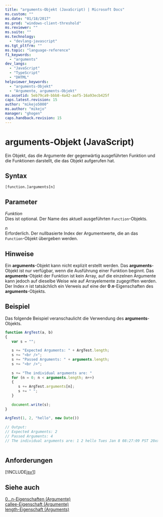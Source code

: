 ```yaml
---
title: "arguments-Objekt (JavaScript) | Microsoft Docs"
ms.custom: ""
ms.date: "01/18/2017"
ms.prod: "windows-client-threshold"
ms.reviewer: ""
ms.suite: ""
ms.technology: 
  - "devlang-javascript"
ms.tgt_pltfrm: ""
ms.topic: "language-reference"
f1_keywords: 
  - "arguments"
dev_langs: 
  - "JavaScript"
  - "TypeScript"
  - "DHTML"
helpviewer_keywords: 
  - "arguments-Objekt"
  - "Argumente, arguments-Objekt"
ms.assetid: 5eb79ca9-bbb8-4a42-aaf5-16a93ecb425f
caps.latest.revision: 15
author: "mikejo5000"
ms.author: "mikejo"
manager: "ghogen"
caps.handback.revision: 15
---
```

# arguments-Objekt (JavaScript)
Ein Objekt, das die Argumente der gegenwärtig ausgeführten Funktion und die Funktionen darstellt, die das Objekt aufgerufen hat.  
  
## Syntax  
  
```  
[function.]arguments[n]  
```  
  
## Parameter  
 *Funktion*  
 Dies ist optional.  Der Name des aktuell ausgeführten `Function`\-Objekts.  
  
 *n*  
 Erforderlich.  Der nullbasierte Index der Argumentwerte, die an das `Function`\-Objekt übergeben werden.  
  
## Hinweise  
 Ein **arguments**\-Objekt kann nicht explizit erstellt werden.  Das **arguments**\-Objekt ist nur verfügbar, wenn die Ausführung einer Funktion beginnt.  Das **arguments**\-Objekt der Funktion ist kein Array, auf die einzelnen Argumente kann jedoch auf dieselbe Weise wie auf Arrayelemente zugegriffen werden.  Der Index *n* ist tatsächlich ein Verweis auf eine der **0** ***n***\-Eigenschaften des **arguments**\-Objekts.  
  
## Beispiel  
 Das folgende Beispiel veranschaulicht die Verwendung des **arguments**\-Objekts.  
  
```javascript  
function ArgTest(a, b)  
{  
   var s = "";  
  
   s += "Expected Arguments: " + ArgTest.length;  
   s += "<br />";  
   s += "Passed Arguments: " + arguments.length;  
   s += "<br />";  
  
   s += "The individual arguments are: "  
   for (n = 0; n < arguments.length; n++)  
   {  
      s += ArgTest.arguments[n];  
      s += " ";  
   }  
  
   document.write(s);  
}  
  
ArgTest(1, 2, "hello", new Date())  
  
// Output:  
// Expected Arguments: 2  
// Passed Arguments: 4  
// The individual arguments are: 1 2 hello Tues Jan 8 08:27:09 PST 20xx  
  
```  
  
## Anforderungen  
 [!INCLUDE[jsv1](../../javascript/misc/includes/jsv1-md.md)]  
  
## Siehe auch  
 [0...n\-Eigenschaften \(Argumente\)](../../javascript/reference/0-dot-dot-dot-n-properties-arguments-javascript.md)   
 [callee\-Eigenschaft \(Argumente\)](../../javascript/reference/callee-property-arguments-javascript.md)   
 [length\-Eigenschaft \(Arguments\)](../../javascript/reference/length-property-arguments-javascript.md)